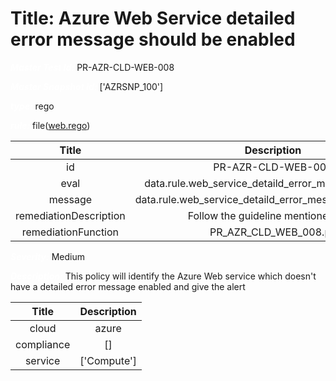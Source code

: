 



# Title: Azure Web Service detailed error message should be enabled


***<font color="white">Master Test Id:</font>*** PR-AZR-CLD-WEB-008

***<font color="white">Master Snapshot Id:</font>*** ['AZRSNP_100']

***<font color="white">type:</font>*** rego

***<font color="white">rule:</font>*** file([web.rego])  
  
  
  
  

|Title|Description|
| :---: | :---: |
|id|PR-AZR-CLD-WEB-008|
|eval|data.rule.web_service_detaild_error_message_enabled|
|message|data.rule.web_service_detaild_error_message_enabled_err|
|remediationDescription|Follow the guideline mentioned <a href='https://docs.microsoft.com/en-us/azure/app-service/troubleshoot-diagnostic-logs' target='_blank'>here</a>|
|remediationFunction|PR_AZR_CLD_WEB_008.py|


***<font color="white">Severity:</font>*** Medium

***<font color="white">Description:</font>*** This policy will identify the Azure Web service which doesn't have a detailed error message enabled and give the alert  
  
  

|Title|Description|
| :---: | :---: |
|cloud|azure|
|compliance|[]|
|service|['Compute']|



[web.rego]: https://github.com/prancer-io/prancer-compliance-test/tree/master/azure/cloud/web.rego
